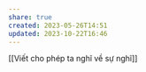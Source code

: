 ```yaml
---
share: true
created: 2023-05-26T14:51
updated: 2023-10-22T16:46
---
```

[[Viết cho phép ta nghĩ về sự nghĩ]]
